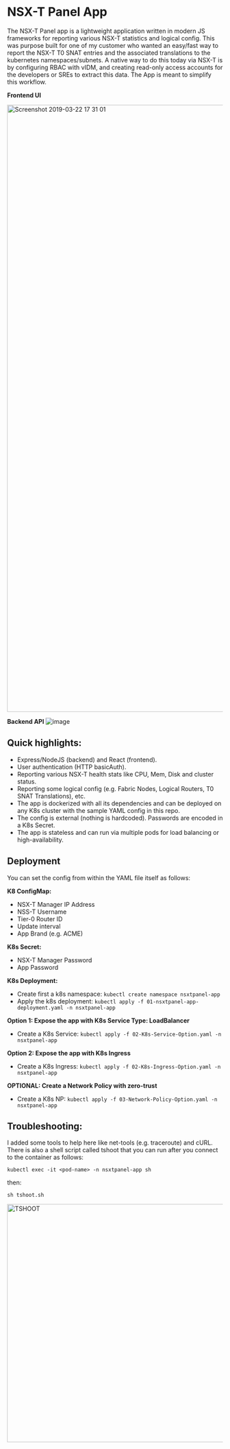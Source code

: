 # NSX-T Panel App

The NSX-T Panel app is a lightweight application written in modern JS frameworks for reporting various NSX-T statistics and logical config. This was purpose built for one of my customer who wanted an easy/fast way to report the NSX-T T0 SNAT entries and the associated translations to the kubernetes namespaces/subnets. A native way to do this today via NSX-T is by configuring RBAC with vIDM, and creating read-only access accounts for the developers or SREs to extract this data. The App is meant to simplify this workflow.

**Frontend UI**

<img width="1417" alt="Screenshot 2019-03-22 17 31 01" src="https://user-images.githubusercontent.com/21146113/54880448-1a800280-4e5e-11e9-848e-4cf1107e04a0.png">

**Backend API**
![image](https://user-images.githubusercontent.com/21146113/55195076-e17cc080-51c4-11e9-9b45-d7a3e42e39ad.png)

## Quick highlights:

- Express/NodeJS (backend) and React (frontend).
- User authentication (HTTP basicAuth).
- Reporting various NSX-T health stats like CPU, Mem, Disk and cluster status.
- Reporting some logical config (e.g. Fabric Nodes, Logical Routers, T0 SNAT Translations), etc.
- The app is dockerized with all its dependencies and can be deployed on any K8s cluster with the sample YAML config in this repo.
- The config is external (nothing is hardcoded). Passwords are encoded in a K8s Secret.
- The app is stateless and can run via multiple pods for load balancing or high-availability.

## Deployment

You can set the config from within the YAML file itself as follows:

**K8 ConfigMap:**

- NSX-T Manager IP Address
- NSS-T Username
- Tier-0 Router ID
- Update interval
- App Brand (e.g. ACME)

**K8s Secret:**

- NSX-T Manager Password
- App Password

**K8s Deployment:**

- Create first a k8s namespace: `kubectl create namespace nsxtpanel-app`
- Apply the k8s deployment: `kubectl apply -f 01-nsxtpanel-app-deployment.yaml -n nsxtpanel-app`

**Option 1: Expose the app with K8s Service Type: LoadBalancer**

- Create a K8s Service: `kubectl apply -f 02-K8s-Service-Option.yaml -n nsxtpanel-app`

**Option 2: Expose the app with K8s Ingress**

- Create a K8s Ingress: `kubectl apply -f 02-K8s-Ingress-Option.yaml -n nsxtpanel-app`

**OPTIONAL: Create a Network Policy with zero-trust**

- Create a K8s NP: `kubectl apply -f 03-Network-Policy-Option.yaml -n nsxtpanel-app`

## Troubleshooting:

I added some tools to help here like net-tools (e.g. traceroute) and cURL. There is also a shell script called tshoot that you can run after you connect to the container as follows:

`kubectl exec -it <pod-name> -n nsxtpanel-app sh`

then:

`sh tshoot.sh`

<img width="556" alt="TSHOOT" src="https://user-images.githubusercontent.com/21146113/54880508-a09c4900-4e5e-11e9-861c-0a3cc31709d5.png">
